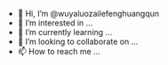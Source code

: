 - 👋 Hi, I’m @wuyaluozailefenghuangqun
- 👀 I’m interested in ...
- 🌱 I’m currently learning ...
- 💞️ I’m looking to collaborate on ...
- 📫 How to reach me ...

<!---
wuyaluozailefenghuangqun/wuyaluozailefenghuangqun is a ✨ special ✨ repository because its `README.md` (this file) appears on your GitHub profile.
You can click the Preview link to take a look at your changes.
--->
